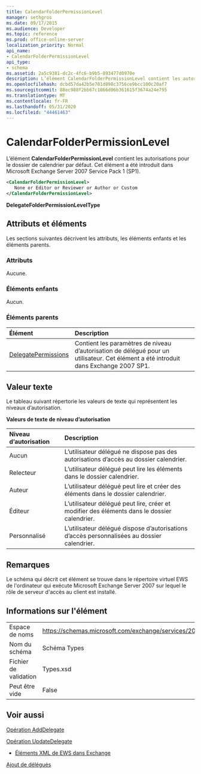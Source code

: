 ```yaml
---
title: CalendarFolderPermissionLevel
manager: sethgros
ms.date: 09/17/2015
ms.audience: Developer
ms.topic: reference
ms.prod: office-online-server
localization_priority: Normal
api_name:
- CalendarFolderPermissionLevel
api_type:
- schema
ms.assetid: 2a5c9381-dc2c-4fc6-b9b5-893477d0970e
description: L’élément CalendarFolderPermissionLevel contient les autorisations pour le dossier de calendrier par défaut. Cet élément a été introduit dans Microsoft Exchange Server 2007 Service Pack 1 (SP1).
ms.openlocfilehash: dcbd57da42b5e701d898c3756ce9bcc100c20af7
ms.sourcegitcommit: 88ec988f2bb67c1866d06b361615f3674a24e795
ms.translationtype: MT
ms.contentlocale: fr-FR
ms.lasthandoff: 05/31/2020
ms.locfileid: "44461463"
---
```

# <a name="calendarfolderpermissionlevel"></a>CalendarFolderPermissionLevel

L’élément **CalendarFolderPermissionLevel** contient les autorisations pour le dossier de calendrier par défaut. Cet élément a été introduit dans Microsoft Exchange Server 2007 Service Pack 1 (SP1). 
  
```xml
<CalendarFolderPermissionLevel>
   None or Editor or Reviewer or Author or Custom
</CalendarFolderPermissionLevel>
```

 **DelegateFolderPermissionLevelType**
## <a name="attributes-and-elements"></a>Attributs et éléments

Les sections suivantes décrivent les attributs, les éléments enfants et les éléments parents.
  
### <a name="attributes"></a>Attributs

Aucune.
  
### <a name="child-elements"></a>Éléments enfants

Aucun.
  
### <a name="parent-elements"></a>Éléments parents

|**Élément**|**Description**|
|:-----|:-----|
|[DelegatePermissions](delegatepermissions.md) <br/> |Contient les paramètres de niveau d’autorisation de délégué pour un utilisateur. Cet élément a été introduit dans Exchange 2007 SP1.  <br/> |
   
## <a name="text-value"></a>Valeur texte

Le tableau suivant répertorie les valeurs de texte qui représentent les niveaux d’autorisation.
  
**Valeurs de texte de niveau d’autorisation**

|**Niveau d’autorisation**|**Description**|
|:-----|:-----|
|Aucun  <br/> |L’utilisateur délégué ne dispose pas des autorisations d’accès au dossier calendrier.  <br/> |
|Relecteur  <br/> |L’utilisateur délégué peut lire les éléments dans le dossier calendrier.  <br/> |
|Auteur  <br/> |L’utilisateur délégué peut lire et créer des éléments dans le dossier calendrier.  <br/> |
|Éditeur  <br/> |L’utilisateur délégué peut lire, créer et modifier des éléments dans le dossier calendrier.  <br/> |
|Personnalisé  <br/> |L’utilisateur délégué dispose d’autorisations d’accès personnalisées au dossier calendrier.  <br/> |
   
## <a name="remarks"></a>Remarques

Le schéma qui décrit cet élément se trouve dans le répertoire virtuel EWS de l'ordinateur qui exécute Microsoft Exchange Server 2007 sur lequel le rôle de serveur d'accès au client est installé.
  
## <a name="element-information"></a>Informations sur l'élément

|||
|:-----|:-----|
|Espace de noms  <br/> |https://schemas.microsoft.com/exchange/services/2006/types  <br/> |
|Nom du schéma  <br/> |Schéma Types  <br/> |
|Fichier de validation  <br/> |Types.xsd  <br/> |
|Peut être vide  <br/> |False  <br/> |
   
## <a name="see-also"></a>Voir aussi



[Opération AddDelegate](adddelegate-operation.md)
  
[Opération UpdateDelegate](updatedelegate-operation.md)


- [Éléments XML de EWS dans Exchange](ews-xml-elements-in-exchange.md)


[Ajout de délégués](https://msdn.microsoft.com/library/3a744150-66a3-4a13-9433-793603ba5038%28Office.15%29.aspx)

